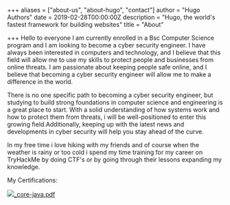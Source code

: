 +++
aliases = ["about-us", "about-hugo", "contact"]
author = "Hugo Authors"
date = 2019-02-28T00:00:00Z
description = "Hugo, the world's fastest framework for building websites"
title = "About"

+++
Hello to everyone I am currently enrolled in a Bsc Computer Science program and I am looking to become a cyber security engineer. I have always been interested in computers and technology, and I believe that this field will allow me to use my skills to protect people and businesses from online threats. I am passionate about keeping people safe online, and I believe that becoming a cyber security engineer will allow me to make a difference in the world.

There is no one specific path to becoming a cyber security engineer, but studying to build strong foundations in computer science and engineering is a great place to start. With a solid understanding of how systems work and how to protect them from threats, i will be well-positioned to enter this growing field.Additionally, keeping up with the latest news and developments in cyber security will help you stay ahead of the curve.

In my free time i love hiking with my friends and of course when the weather is rainy or too cold i spend my time training for my career on TryHackMe by doing CTF's or by going through their lessons expanding my knowledge.

My Certifications:

![](/uploads/thm-qhxj0dddpe.png)[_core-java.pdf](/uploads/_core-java.pdf "_core-java.pdf")